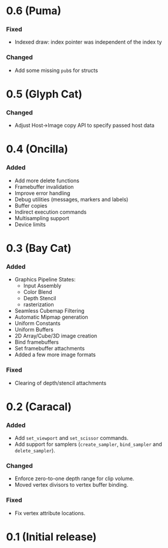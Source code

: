 # 0.6 (Puma)

### Fixed
- Indexed draw: index pointer was independent of the index ty

### Changed
- Add some missing `pub`s for structs

# 0.5 (Glyph Cat)

### Changed
- Adjust Host->Image copy API to specify passed host data

# 0.4 (Oncilla)

### Added
- Add more delete functions
- Framebuffer invalidation
- Improve error handling
- Debug utilities (messages, markers and labels)
- Buffer copies
- Indirect execution commands
- Multisampling support
- Device limits

# 0.3 (Bay Cat)

### Added
- Graphics Pipeline States:
    - Input Assembly
    - Color Blend
    - Depth Stencil
    - rasterization
- Seamless Cubemap Filtering
- Automatic Mipmap generation
- Uniform Constants
- Uniform Buffers
- 2D Array/Cube/3D image creation
- Bind framebuffers
- Set framebuffer attachments
- Added a few more image formats

### Fixed
- Clearing of depth/stencil attachments

# 0.2 (Caracal)

### Added
- Add `set_viewport` and `set_scissor` commands.
- Add support for samplers (`create_sampler`, `bind_sampler` and `delete_sampler`).

### Changed
- Enforce zero-to-one depth range for clip volume.
- Moved vertex divisors to vertex buffer binding.

### Fixed
- Fix vertex attribute locations.


# 0.1 (Initial release)
